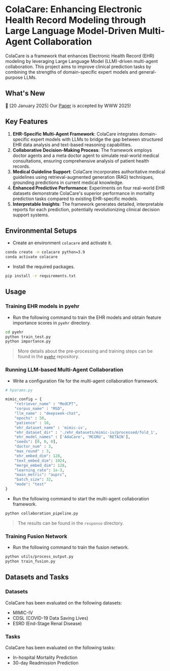 # ColaCare: Enhancing Electronic Health Record Modeling through Large Language Model-Driven Multi-Agent Collaboration

ColaCare is a framework that enhances Electronic Health Record (EHR) modeling by leveraging Large Language Model (LLM)-driven multi-agent collaboration. This project aims to improve clinical prediction tasks by combining the strengths of domain-specific expert models and general-purpose LLMs.

## What's New

🎉 [20 January 2025] Our [Paper](https://arxiv.org/pdf/2410.02551) is accepted by WWW 2025!

## Key Features

1. **EHR-Specific Multi-Agent Framework**: ColaCare integrates domain-specific expert models with LLMs to bridge the gap between structured EHR data analysis and text-based reasoning capabilities.
2. **Collaborative Decision-Making Process**: The framework employs doctor agents and a meta doctor agent to simulate real-world medical consultations, ensuring comprehensive analysis of patient health records.
3. **Medical Guideline Support**: ColaCare incorporates authoritative medical guidelines using retrieval-augmented generation (RAG) techniques, grounding predictions in current medical knowledge.
4. **Enhanced Predictive Performance**: Experiments on four real-world EHR datasets demonstrate ColaCare's superior performance in mortality prediction tasks compared to existing EHR-specific models.
5. **Interpretable Insights**: The framework generates detailed, interpretable reports for each prediction, potentially revolutionizing clinical decision support systems.

## Environmental Setups

- Create an environment `colacare` and activate it.

```bash
conda create -n colacare python=3.9
conda activate colacare
```

- Install the required packages.

```bash
pip install -r requirements.txt
```

## Usage

### Training EHR models in pyehr

- Run the following command to train the EHR models and obtain feature importance scores in `pyehr` directory.

```bash
cd pyehr
python train_test.py
python importance.py
```

> More details about the pre-processing and training steps can be found in the [`pyehr`](https://github.com/yhzhu99/pyehr) repository.

### Running LLM-based Multi-Agent Collaboration

- Write a configuration file for the multi-agent collaboration framework. 

```python
# hparams.py

mimic_config = {
    "retriever_name" : "MedCPT",
    "corpus_name" : "MSD",
    "llm_name" : "deepseek-chat",
    "epochs" : 50,
    "patience" : 10,
    "ehr_dataset_name" : 'mimic-iv',
    "ehr_dataset_dir" : './ehr_datasets/mimic-iv/processed/fold_1',
    "ehr_model_names" : ['AdaCare', 'MCGRU', 'RETAIN'], 
    "seeds": [0, 0, 0],
    "doctor_num" : 3,
    "max_round" : 3,
    "ehr_embed_dim": 128,
    "text_embed_dim": 1024,
    "merge_embed_dim": 128,
    "learning_rate": 1e-3,
    "main_metric": "auprc",
    "batch_size": 32,
    "mode": "test"
}
```

- Run the following command to start the multi-agent collaboration framework.

```bash
python collaboration_pipeline.py
```

> The results can be found in the `response` directory.

### Training Fusion Network 

- Run the following command to train the fusion network.

```bash
python utils/process_output.py
python train_fusion.py
```

## Datasets and Tasks

### Datasets

ColaCare has been evaluated on the following datasets:
- MIMIC-IV
- CDSL (COVID-19 Data Saving Lives)
- ESRD (End-Stage Renal Disease)

### Tasks

ColaCare has been evaluated on the following tasks:
- In-hospital Mortality Prediction
- 30-day Readmission Prediction
